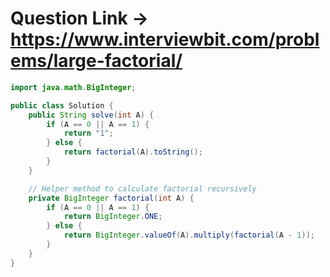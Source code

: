 # Question Link -> https://www.interviewbit.com/problems/large-factorial/

```Java
import java.math.BigInteger;

public class Solution {
    public String solve(int A) {
        if (A == 0 || A == 1) {
            return "1";
        } else {
            return factorial(A).toString();
        }
    }

    // Helper method to calculate factorial recursively
    private BigInteger factorial(int A) {
        if (A == 0 || A == 1) {
            return BigInteger.ONE;
        } else {
            return BigInteger.valueOf(A).multiply(factorial(A - 1));
        }
    }
}
````
